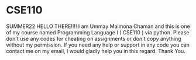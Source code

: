 # CSE110
SUMMER22
HELLO THERE!!!! I am Ummay Maimona Chaman and this is one of my course named Programming Language I ( CSE110 ) via python.
Please don't use any codes for cheating on assignments or don't copy anything without my permission.
If you need any help or support in any code you can contact me on my email, I would gladly help you in this regard.
Thank You.
